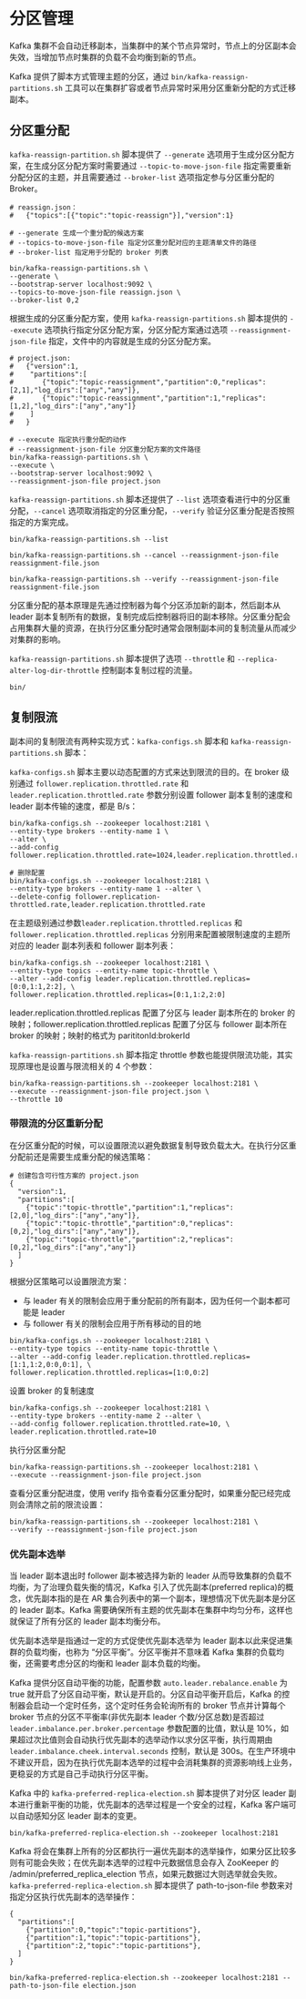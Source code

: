 # 分区管理

Kafka 集群不会自动迁移副本，当集群中的某个节点异常时，节点上的分区副本会失效，当增加节点时集群的负载不会均衡到新的节点。

Kafka 提供了脚本方式管理主题的分区，通过 `bin/kafka-reassign-partitions.sh` 工具可以在集群扩容或者节点异常时采用分区重新分配的方式迁移副本。

## 分区重分配

`kafka-reassign-partition.sh` 脚本提供了 `--generate` 选项用于生成分区分配方案，在生成分区分配方案时需要通过 `--topic-to-move-json-file` 指定需要重新分配分区的主题，并且需要通过 `--broker-list` 选项指定参与分区重分配的 Broker。

```shell
# reassign.json：
#   {"topics":[{"topic":"topic-reassign"}],"version":1}

# --generate 生成一个重分配的候选方案
# --topics-to-move-json-file 指定分区重分配对应的主题清单文件的路径
# --broker-list 指定用于分配的 broker 列表

bin/kafka-reassign-partitions.sh \
--generate \
--bootstrap-server localhost:9092 \
--topics-to-move-json-file reassign.json \
--broker-list 0,2
```
根据生成的分区重分配方案，使用 `kafka-reassign-partitions.sh` 脚本提供的 `--execute` 选项执行指定分区分配方案，分区分配方案通过选项 `--reassignment-json-file` 指定，文件中的内容就是生成的分区分配方案。
```shell
# project.json:
#   {"version":1,
#    "partitions":[
#       {"topic":"topic-reassignment","partition":0,"replicas":[2,1],"log_dirs":["any","any"]},
#       {"topic":"topic-reassignment","partition":1,"replicas":[1,2],"log_dirs":["any","any"]}
#    ]
#   }

# --execute 指定执行重分配的动作
# --reassignment-json-file 分区重分配方案的文件路径
bin/kafka-reassign-partitions.sh \
--execute \
--bootstrap-server localhost:9092 \
--reassignment-json-file project.json
```
`kafka-reassign-partitions.sh` 脚本还提供了 `--list` 选项查看进行中的分区重分配，`--cancel` 选项取消指定的分区重分配，`--verify` 验证分区重分配是否按照指定的方案完成。
```shell
bin/kafka-reassign-partitions.sh --list

bin/kafka-reassign-partitions.sh --cancel --reassignment-json-file reassignment-file.json

bin/kafka-reassign-partitions.sh --verify --reassignment-json-file reassignment-file.json
```

分区重分配的基本原理是先通过控制器为每个分区添加新的副本，然后副本从 leader 副本复制所有的数据，复制完成后控制器将旧的副本移除。分区重分配会占用集群大量的资源，在执行分区重分配时通常会限制副本间的复制流量从而减少对集群的影响。

`kafka-reassign-partitions.sh` 脚本提供了选项 `--throttle` 和 `--replica-alter-log-dir-throttle` 控制副本复制过程的流量。
```shll
bin/
```

## 复制限流




副本间的复制限流有两种实现方式：```kafka-configs.sh``` 脚本和 ```kafka-reassign-partitions.sh``` 脚本：

```kafka-configs.sh``` 脚本主要以动态配置的方式来达到限流的目的。在 broker 级别通过 ```follower.replication.throttled.rate``` 和 ```leader.replication.throttled.rate``` 参数分别设置 follower 副本复制的速度和 leader 副本传输的速度，都是 B/s：
```shell
bin/kafka-configs.sh --zookeeper localhost:2181 \
--entity-type brokers --entity-name 1 \
--alter \
--add-config follower.replication.throttled.rate=1024,leader.replication.throttled.rate=1024

# 删除配置
bin/kafka-configs.sh --zookeeper localhost:2181 \
--entity-type brokers --entity-name 1 --alter \
--delete-config follower.replication-throttled.rate,leader.replication.throttled.rate
```
在主题级别通过参数```leader.replication.throttled.replicas``` 和 ```follower.replication.throttled.replicas``` 分别用来配置被限制速度的主题所对应的 leader 副本列表和 follower 副本列表：
```shell
bin/kafka-configs.sh --zookeeper localhost:2181 \
--entity-type topics --entity-name topic-throttle \
--alter --add-config leader.replication.throttled.replicas=[0:0,1:1,2:2], \
follower.replication.throttled.replicas=[0:1,1:2,2:0]
```
leader.replication.throttled.replicas 配置了分区与 leader 副本所在的 broker 的映射；follower.replication.throttled.replicas 配置了分区与 follower 副本所在 broker 的映射；映射的格式为 parititonId:brokerId

```kafka-reassign-partitions.sh``` 脚本指定 throttle 参数也能提供限流功能，其实现原理也是设置与限流相关的 4 个参数：
```shell
bin/kafka-reassign-partitions.sh --zookeeper localhost:2181 \
--execute --reassignment-json-file project.json \
--throttle 10
```

### 带限流的分区重新分配
在分区重分配的时候，可以设置限流以避免数据复制导致负载太大。在执行分区重分配前还是需要生成重分配的候选策略：
```shell
# 创建包含可行性方案的 project.json
{
  "version":1,
  "partitions":[
    {"topic":"topic-throttle","partition":1,"replicas":[2,0],"log_dirs":["any","any"]},
    {"topic":"topic-throttle","partition":0,"replicas":[0,2],"log_dirs":["any","any"]},
    {"topic":"topic-throttle","partition":2,"replicas":[0,2],"log_dirs":["any","any"]}
  ]
}
```
根据分区策略可以设置限流方案：
- 与 leader 有关的限制会应用于重分配前的所有副本，因为任何一个副本都可能是 leader
- 与 follower 有关的限制会应用于所有移动的目的地
```
bin/kafka-configs.sh --zookeeper localhost:2181 \
--entity-type topics --entity-name topic-throttle \
--alter --add-config leader.replication.throttled.replicas=[1:1,1:2,0:0,0:1], \
follower.replication.throttled.replicas=[1:0,0:2]
```
设置 broker 的复制速度
```
bin/kafka-configs.sh --zookeeper localhost:2181 \
--entity-type brokers --entity-name 2 --alter \
--add-config follower.replication.throttled.rate=10, \
leader.replication.throttled.rate=10
```
执行分区重分配
```
bin/kafka-reassign-partitions.sh --zookeeper localhost:2181 \
--execute --reassignment-json-file project.json
```
查看分区重分配进度，使用 verify 指令查看分区重分配时，如果重分配已经完成则会清除之前的限流设置：
```
bin/kafka-reassign-partitions.sh --zookeeper localhost:2181 \
--verify --reassignment-json-file project.json
```


### 优先副本选举
当 leader 副本退出时 follower 副本被选择为新的 leader 从而导致集群的负载不均衡，为了治理负载失衡的情况，Kafka 引入了优先副本(preferred replica)的概念，优先副本指的是在 AR 集合列表中的第一个副本，理想情况下优先副本是分区的 leader 副本。Kafka 需要确保所有主题的优先副本在集群中均匀分布，这样也就保证了所有分区的 leader 副本均衡分布。

优先副本选举是指通过一定的方式促使优先副本选举为 leader 副本以此来促进集群的负载均衡，也称为 “分区平衡”。分区平衡并不意味着 Kafka 集群的负载均衡，还需要考虑分区的均衡和 leader 副本负载的均衡。

Kafka 提供分区自动平衡的功能，配置参数 ```auto.leader.rebalance.enable``` 为 true 就开启了分区自动平衡，默认是开启的。分区自动平衡开启后，Kafka 的控制器会启动一个定时任务，这个定时任务会轮询所有的 broker 节点并计算每个 broker 节点的分区不平衡率(非优先副本 leader 个数/分区总数)是否超过 ```leader.imbalance.per.broker.percentage``` 参数配置的比值，默认是 10%，如果超过次比值则会自动执行优先副本的选举动作以求分区平衡，执行周期由 ```leader.imbalance.cheek.interval.seconds``` 控制，默认是 300s。在生产环境中不建议开启，因为在执行优先副本选举的过程中会消耗集群的资源影响线上业务，更稳妥的方式是自己手动执行分区平衡。

Kafka 中的 ```kafka-preferred-replica-election.sh``` 脚本提供了对分区 leader 副本进行重新平衡的功能，优先副本的选举过程是一个安全的过程，Kafka 客户端可以自动感知分区 leader 副本的变更。
```shell
bin/kafka-preferred-replica-election.sh --zookeeper localhost:2181
```
Kafka 将会在集群上所有的分区都执行一遍优先副本的选举操作，如果分区比较多则有可能会失败；在优先副本选举的过程中元数据信息会存入 ZooKeeper 的 /admin/preferred_replica_election 节点，如果元数据过大则选举就会失败。```kafka-preferred-replica-election.sh``` 脚本提供了 path-to-json-file 参数来对指定分区执行优先副本的选举操作：
```
{
  "partitions":[
    {"partition":0,"topic":"topic-partitions"},
    {"partition":1,"topic":"topic-partitions"},
    {"partition":2,"topic":"topic-partitions"},
  ]
}

bin/kafka-preferred-replica-election.sh --zookeeper localhost:2181 --path-to-json-file election.json
```